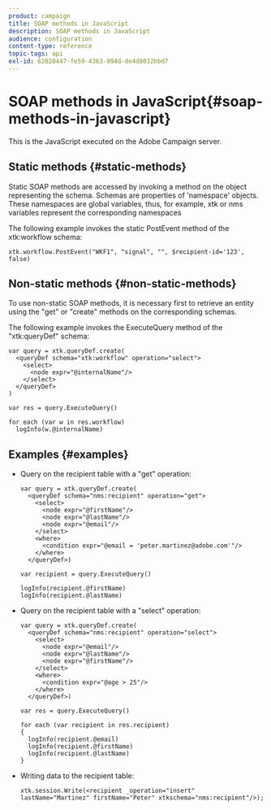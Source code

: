 ```yaml
---
product: campaign
title: SOAP methods in JavaScript
description: SOAP methods in JavaScript
audience: configuration
content-type: reference
topic-tags: api
exl-id: 62020447-fe59-4363-994d-de4d8032bbd7
---
```

# SOAP methods in JavaScript{#soap-methods-in-javascript}

This is the JavaScript executed on the Adobe Campaign server.

## Static methods {#static-methods}

Static SOAP methods are accessed by invoking a method on the object representing the schema. Schemas are properties of 'namespace' objects. These namespaces are global variables, thus, for example, xtk or nms variables represent the corresponding namespaces

The following example invokes the static PostEvent method of the xtk:workflow schema:

```
xtk.workflow.PostEvent("WKF1", "signal", "", $recipient-id='123', false) 

```

## Non-static methods {#non-static-methods}

To use non-static SOAP methods, it is necessary first to retrieve an entity using the "get" or "create" methods on the corresponding schemas.

The following example invokes the ExecuteQuery method of the "xtk:queryDef" schema:

```
var query = xtk.queryDef.create(
  <queryDef schema="xtk:workflow" operation="select">
    <select>
      <node expr="@internalName"/>
    </select>
  </queryDef>
)

var res = query.ExecuteQuery()

for each (var w in res.workflow) 
  logInfo(w.@internalName)

```

## Examples {#examples}

* Query on the recipient table with a "get" operation:

  ```
  var query = xtk.queryDef.create(  
    <queryDef schema="nms:recipient" operation="get">    
      <select>      
        <node expr="@firstName"/>      
        <node expr="@lastName"/>      
        <node expr="@email"/>    
      </select>    
      <where>      
        <condition expr="@email = 'peter.martinez@adobe.com'"/>    
      </where>  
    </queryDef>)
  
  var recipient = query.ExecuteQuery()
  
  logInfo(recipient.@firstName)
  logInfo(recipient.@lastName)
  
  ```

* Query on the recipient table with a "select" operation:

  ```
  var query = xtk.queryDef.create(  
    <queryDef schema="nms:recipient" operation="select">    
      <select>      
        <node expr="@email"/>      
        <node expr="@lastName"/>      
        <node expr="@firstName"/>    
      </select>    
      <where>      
        <condition expr="@age > 25"/>    
      </where>    
    </queryDef>)
  
  var res = query.ExecuteQuery()
  
  for each (var recipient in res.recipient) 
  {  
    logInfo(recipient.@email)  
    logInfo(recipient.@firstName)  
    logInfo(recipient.@lastName)
  }
  ```

* Writing data to the recipient table:

  ```
  xtk.session.Write(<recipient _operation="insert" lastName="Martinez" firstName="Peter" xtkschema="nms:recipient"/>);
  ```
